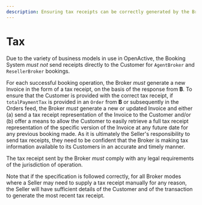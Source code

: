 ```yaml
---
description: Ensuring tax receipts can be correctly generated by the Broker
---
```


# Tax

Due to the variety of business models in use in OpenActive, the Booking System _must not_ send receipts directly to the Customer for `AgentBroker` and `ResellerBroker` bookings.

For each successful booking operation, the Broker _must_ generate a new Invoice in the form of a tax receipt, on the basis of the response from **B**. To ensure that the Customer is provided with the correct tax receipt, if `totalPaymentTax` is provided in an `Order` from **B** or subsequently in the Orders feed, the Broker _must_ generate a new or updated Invoice and either (a) send a tax receipt representation of the Invoice to the Customer and/or (b) offer a means to allow the Customer to easily retrieve a full tax receipt representation of the specific version of the Invoice at any future date for any previous booking made. As it is ultimately the Seller's responsibility to send tax receipts, they need to be confident that the Broker is making tax information available to its Customers in an accurate and timely manner.

The tax receipt sent by the Broker _must_ comply with any legal requirements of the jurisdiction of operation.

Note that if the specification is followed correctly, for all Broker modes where a Seller may need to supply a tax receipt manually for any reason, the Seller will have sufficient details of the Customer and of the transaction to generate the most recent tax receipt.
